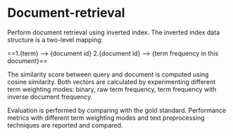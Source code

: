 # Document-retrieval

Perform document retrieval using inverted index. The inverted index data structure is a two-level mapping:

==1.{term} --> {document id} 2.{document id} --> {term frequency in this document}==

The similarity score between query and document is computed using cosine similarity. Both vectors are calculated by experimenting different term weighting modes: binary, raw term frequency, term frequency with inverse document frequency.


Evaluation is performed by comparing with the gold standard. Performance metrics with different term weighting modes and text preprocessing techniques are reported and compared.
